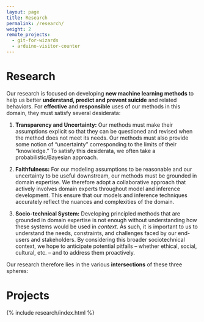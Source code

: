 ```yaml
---
layout: page
title: Research
permalink: /research/
weight: 2
remote_projects: 
  - git-for-wizards
  - arduino-visitor-counter
---
```


# **Research**

Our research is focused on developing **new machine learning methods** to help us better **understand, predict and prevent suicide** and related behaviors. For **effective** and **responsible** uses of our methods in this domain, they must satisfy several desiderata:

1. **Transparency and Uncertainty:** Our methods must make their assumptions explicit so that they can be questioned and revised when the method does not meet its needs. Our methods must also provide some notion of “uncertainty” corresponding to the limits of their “knowledge.” To satisfy this desiderata, we often take a probabilistic/Bayesian approach. 
2. **Faithfulness:** For our modeling assumptions to be reasonable and our uncertainty to be useful downstream, our methods must be grounded in domain expertise. We therefore adopt a collaborative approach that actively involves domain experts throughout model and inference development. This ensure that our models and inference techniques accurately reflect the nuances and complexities of the domain.

3. **Socio-technical System:** Developing principled methods that are grounded in domain expertise is not enough without understanding how these systems would be used in *context*. As such, it is important to us to understand the needs, constraints, and challenges faced by our end-users and stakeholders. By considering this broader sociotechnical context, we hope to anticipate potential pitfalls – whether ethical, social, cultural, etc. – and to address them proactively. 

Our research therefore lies in the various **intersections** of these three spheres: 

<center>
<style>
.photo image {

}
</style>
<div id="research-directions"></div>
<script src="{{ '/assets/js/research-directions.js' | relative_url }}"></script>
<script>

data = async () => ([
    { score: [40, 40, 40], description: "what", photo: "{{ '/assets/img/venn/ALL-problem.png' | relative_url }}" },
    { score: [100, 10, 10], description: "hey", photo: "{{ '/assets/img/venn/DBL-problem.png' | relative_url }}" },
    { score: [10, 10, 100], description: "wassup", photo: "{{ '/assets/img/venn/HCI-problem.png' | relative_url }}" },
    { score: [10, 100, 10], description: "omg", photo: "{{ '/assets/img/venn/MH-problem.png' | relative_url }}" },
    { score: [100, 0, 100], description: "hi", photo: "{{ '/assets/img/venn/DBL-HCI-problem.png' | relative_url }}" },
    { score: [100, 100, 0], description: "hello", photo: "{{ '/assets/img/venn/DBL-MH-problem.png' | relative_url }}" },
    { score: [0, 100, 100], description: "hello", photo: "{{ '/assets/img/venn/HCI-MH-problem.png' | relative_url }}" },
]);


radar = drawRadar(data, { height: 450, width: 620, margin: 10, axisTick: 5, vennRatio: 1.2 });

d3.select('#research-directions').append(() => radar);

</script>
</center>


# **Projects**

{% include research/index.html %}
